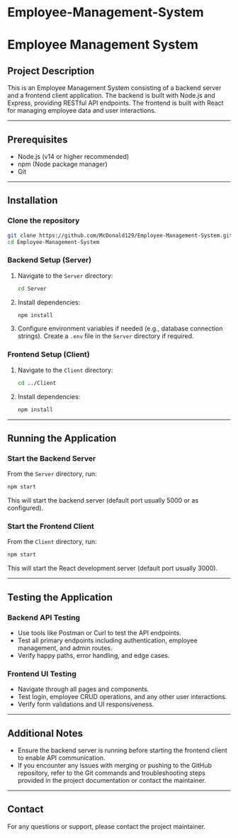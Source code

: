 # Employee-Management-System
# Employee Management System

## Project Description
This is an Employee Management System consisting of a backend server and a frontend client application. The backend is built with Node.js and Express, providing RESTful API endpoints. The frontend is built with React for managing employee data and user interactions.

---

## Prerequisites
- Node.js (v14 or higher recommended)
- npm (Node package manager)
- Git

---

## Installation

### Clone the repository
```bash
git clone https://github.com/McDonald129/Employee-Management-System.git
cd Employee-Management-System
```

### Backend Setup (Server)
1. Navigate to the `Server` directory:
   ```bash
   cd Server
   ```
2. Install dependencies:
   ```bash
   npm install
   ```
3. Configure environment variables if needed (e.g., database connection strings). Create a `.env` file in the `Server` directory if required.

### Frontend Setup (Client)
1. Navigate to the `Client` directory:
   ```bash
   cd ../Client
   ```
2. Install dependencies:
   ```bash
   npm install
   ```

---

## Running the Application

### Start the Backend Server
From the `Server` directory, run:
```bash
npm start
```
This will start the backend server (default port usually 5000 or as configured).

### Start the Frontend Client
From the `Client` directory, run:
```bash
npm start
```
This will start the React development server (default port usually 3000).

---

## Testing the Application

### Backend API Testing
- Use tools like Postman or Curl to test the API endpoints.
- Test all primary endpoints including authentication, employee management, and admin routes.
- Verify happy paths, error handling, and edge cases.

### Frontend UI Testing
- Navigate through all pages and components.
- Test login, employee CRUD operations, and any other user interactions.
- Verify form validations and UI responsiveness.

---

## Additional Notes
- Ensure the backend server is running before starting the frontend client to enable API communication.
- If you encounter any issues with merging or pushing to the GitHub repository, refer to the Git commands and troubleshooting steps provided in the project documentation or contact the maintainer.

---

## Contact
For any questions or support, please contact the project maintainer.

